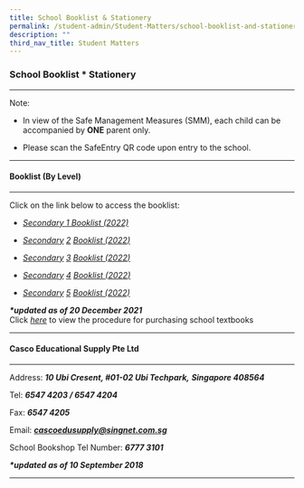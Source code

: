 ```yaml
---
title: School Booklist & Stationery
permalink: /student-admin/Student-Matters/school-booklist-and-stationery/
description: ""
third_nav_title: Student Matters
---
```

### **School Booklist * Stationery**
--------------------------------------------------------------------
Note:
*   In view of the Safe Management Measures (SMM), each child can be accompanied by **ONE** parent only.
    
*   Please scan the SafeEntry QR code upon entry to the school.

--------------------------------------------------------------------
#### **Booklist (By Level)**

--------------------------------------------------------------------
Click on the link below to access the booklist:

*   [_Secondary 1 Booklist (2022)_](https://drive.google.com/file/d/1H8nKb3dTSricaGUZpqaxi04WY9avhEAE/view?usp=sharing)
    
*   [_Secondary_](https://drive.google.com/file/d/1OnO5U7sC-J8ByDKF5FdV_4p9Bd_2FuOE/view?usp=sharing) [_2_](https://drive.google.com/file/d/1OnO5U7sC-J8ByDKF5FdV_4p9Bd_2FuOE/view?usp=sharing) [_Booklist (202_](https://drive.google.com/file/d/1OnO5U7sC-J8ByDKF5FdV_4p9Bd_2FuOE/view?usp=sharing)[_2_](https://drive.google.com/file/d/1OnO5U7sC-J8ByDKF5FdV_4p9Bd_2FuOE/view?usp=sharing)[_)_](https://drive.google.com/file/d/1OnO5U7sC-J8ByDKF5FdV_4p9Bd_2FuOE/view?usp=sharing)
    
*   [_Secondary_](https://drive.google.com/file/d/11SOiUWja3KoSzpZm1tgxECcZPBP7gqZd/view?usp=sharing) [_3_](https://drive.google.com/file/d/11SOiUWja3KoSzpZm1tgxECcZPBP7gqZd/view?usp=sharing) [_Booklist (202_](https://drive.google.com/file/d/11SOiUWja3KoSzpZm1tgxECcZPBP7gqZd/view?usp=sharing)[_2_](https://drive.google.com/file/d/11SOiUWja3KoSzpZm1tgxECcZPBP7gqZd/view?usp=sharing)[_)_](https://drive.google.com/file/d/11SOiUWja3KoSzpZm1tgxECcZPBP7gqZd/view?usp=sharing)
    
*   [_Secondary_](https://drive.google.com/file/d/16ZL47-BDOR1NcZSwD-PxOOt2vDkPcFH_/view?usp=sharing) [_4_](https://drive.google.com/file/d/16ZL47-BDOR1NcZSwD-PxOOt2vDkPcFH_/view?usp=sharing) [_Booklist (202_](https://drive.google.com/file/d/16ZL47-BDOR1NcZSwD-PxOOt2vDkPcFH_/view?usp=sharing)[_2_](https://drive.google.com/file/d/16ZL47-BDOR1NcZSwD-PxOOt2vDkPcFH_/view?usp=sharing)[_)_](https://drive.google.com/file/d/16ZL47-BDOR1NcZSwD-PxOOt2vDkPcFH_/view?usp=sharing)
    
*   [_Secondary_](https://drive.google.com/file/d/1hhac4Z73NkRAES1fLOyt0-iNEF5rPmw6/view?usp=sharing) [_5_](https://drive.google.com/file/d/1hhac4Z73NkRAES1fLOyt0-iNEF5rPmw6/view?usp=sharing) [_Booklist (2022)_](https://drive.google.com/file/d/1hhac4Z73NkRAES1fLOyt0-iNEF5rPmw6/view?usp=sharing)

_**\*updated as of 20 December 2021**_<br>
Click [_here_](https://drive.google.com/file/d/1m5uvYXwDj-rwz_f3i5-EIX-DfYfcxBDe/view?usp=sharing) to view the procedure for purchasing school textbooks

--------------------------------------------------------------------
#### **Casco Educational Supply Pte Ltd**

--------------------------------------------------------------------
Address: _**10 Ubi Cresent, #01-02 Ubi Techpark,**_ _**Singapore 408564**_

Tel: _**6547 4203 / 6547 4204**_

Fax: _**6547 4205**_

Email: [_**cascoedusupply@singnet.com.sg**_](mailto:cascoedusupply@singnet.com.sg)

School Bookshop Tel Number: _**6777 3101**_

_**\*updated as of 10 September 2018**_

--------------------------------------------------------------------
